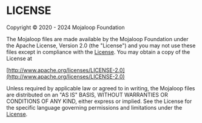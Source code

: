 # LICENSE

Copyright © 2020 - 2024 Mojaloop Foundation

The Mojaloop files are made available by the Mojaloop Foundation under the Apache License, Version 2.0
(the "License") and you may not use these files except in compliance with the [License](http://www.apache.org/licenses/LICENSE-2.0). You may obtain a copy of the License at

[http://www.apache.org/licenses/LICENSE-2.0](http://www.apache.org/licenses/LICENSE-2.0)

Unless required by applicable law or agreed to in writing, the Mojaloop files are distributed on an "AS IS" BASIS, WITHOUT WARRANTIES OR CONDITIONS OF ANY KIND, either express or implied. See the License for the specific language governing permissions and limitations under the [License](http://www.apache.org/licenses/LICENSE-2.0).
